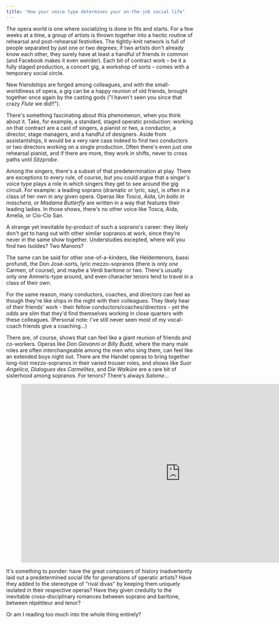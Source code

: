 ```yaml
---
title: "How your voice type determines your on-the-job social life"
---
```


The opera world is one where socializing is done in fits and starts. For a few weeks at a time, a group of artists is thrown together into a hectic routine of rehearsal and post-rehearsal festivities. The tightly-knit network is full of people separated by just one or two degrees; if two artists don't already know each other, they surely have at least a handful of friends in common (and Facebook makes it even weirder). Each bit of contract work – be it a fully staged production, a concert gig, a workshop of sorts – comes with a temporary social circle.

New friendships are forged among colleagues, and with the small-worldliness of opera, a gig can be a happy reunion of old friends, brought together once again by the casting gods ("I haven't seen you since that crazy *Flute* we did!!"). 

There's something fascinating about this phenomenon, when you think about it. Take, for example, a standard, staged operatic production: working on that contract are a cast of singers, a pianist or two, a conductor, a director, stage managers, and a handful of designers. Aside from assistantships, it would be a very rare case indeed to find two conductors or two directors working on a single production. Often there's even just one rehearsal pianist, and if there are more, they work in shifts, never to cross paths until *Sitzprobe*.

Among the singers, there's a subset of that predetermination at play. There are exceptions to every rule, of course, but you could argue that a singer's voice type plays a role in which singers they get to see around the gig circuit. For example: a leading soprano (dramatic or lyric, say), is often in a class of her own in any given opera. Operas like *Tosca*, *Aida*, *Un ballo in maschera*, or *Madama Butterfly* are written in
a way that features their leading ladies. In those shows, there's no other voice like Tosca, Aida, Amelia, or Cio-Cio San.

A strange yet inevitable by-product of such a soprano's career: they likely don't get to hang out with other similar sopranos at work, since they’re never in the same show together. Understudies excepted, where will you find two Isoldes? Two Manons? 

The same can be said for other one-of-a-kinders, like Heldentenors, bassi profundi, the Don José-sorts, lyric mezzo-sopranos (there is only *one* Carmen, of course), and maybe a Verdi baritone or two. There's usually only one Amneris-type around, and even character tenors tend to travel in a class of their own.

For the same reason, many conductors, coaches, and directors can feel as though they're like ships in the night with their colleagues. They likely hear of their friends' work - their fellow conductors/coaches/directors - yet the odds are slim that they'd find themselves working in close quarters with these colleagues. (Personal note: I've still never seen most of my vocal-coach friends give a coaching...)

There are, of course, shows that can feel like a giant reunion of friends and co-workers. Operas like *Don Giovanni* or *Billy Budd*, where the many male roles are often interchangeable among the men who sing them, can feel like an extended boys night out. There are the Handel operas to bring together long-lost mezzo-sopranos in their varied trouser roles, and shows like *Suor Angelica*, *Dialogues des Carmélites*, and *Die Walküre* are a rare bit of sisterhood among sopranos. For tenors? There's always *Salome*...

<figure data-type="video">
<iframe width="854" height="480" src="https://www.youtube.com/embed/OMADKhLL7uA" frameborder="0" gesture="media" allowfullscreen></iframe>
</figure>

It's something to ponder: have the great composers of history inadvertently laid out a predetermined social life for generations of operatic artists? Have they added to the stereotype of "rival divas" by keeping them uniquely isolated in their respective operas? Have they given credulity to the inevitable cross-disciplinary romances between soprano and baritone, between répétiteur and tenor?

Or am I reading too much into the whole thing entirely?
